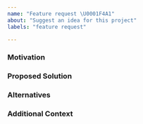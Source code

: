 ```yaml
---
name: "Feature request \U0001F4A1"
about: "Suggest an idea for this project"
labels: "feature request"

---
```


### Motivation
<!-- A clear and concise description of what the motivation for the new feature is, and what problem it is solving. -->
<!-- IMPORTANT: Before you open an issue, please make sure to search the existing issues to avoid duplicates! -->


### Proposed Solution
<!-- A clear and concise description of the feature you would like to add, and how it solves the motivating problem. -->


### Alternatives
<!-- A clear and concise description of any alternative solutions or features you've considered, and why you're proposed solution is better. -->


### Additional Context
<!-- Add any other information or screenshots about the feature request here. -->

